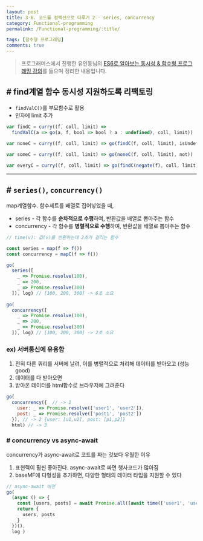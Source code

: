 ```yaml
---
layout: post
title: 3-6. 코드를 컬렉션으로 다루기 2 - series, concurrency
category: Functional-programming
permalink: /Functional-programming/:title/

tags: [함수형 프로그래밍]
comments: true
---
```


>프로그래머스에서 진행한 유인동님의 [ES6로 알아보는 동시성 & 함수형 프로그래밍 강의](https://programmers.co.kr/learn/courses/3409)를 들으며 정리한 내용입니다.

## # find계열 함수 동시성 지원하도록 리팩토링

* `findValC()`를 부모함수로 활용
* 인자에 limit 추가

```js
var findC = curry((f, coll, limit) => 
  findValC(a => go(a, f, bool => bool ? a : undefined), coll, limit))
  
var noneC = curry((f, coll, limit) => go(findC(f, coll, limit), isUndefined))

var someC = curry((f, coll, limit) => go(noneC(f, coll, limit), not))

var everyC = curry((f, coll, limit) => go(findC(negate(f), coll, limit), isUndefined))
```

---

## # `series()`, `concurrency()`

map계열함수. 함수세트를 배열로 집어넣었을 때, 

* series - 각 함수를 **순차적으로 수행**하여, 반환값을 배열로 뽑아주는 함수
* concurrency - 각 함수를 **병렬적으로 수행**하여, 반환값을 배열로 뽑아주는 함수

```js
// time(v): 값(v)를 반환하는데 2초가 걸리는 함수

const series = map(f => f())
const concurrency = mapC(f => f())

go(
  series([
    _ => Promise.resolve(100),
    _ => 200,
    _ => Promise.resolve(300)
  ]), log) // [100, 200, 300] -> 6초 소요
  
go(
  concurrency([
    _ => Promise.resolve(100),
    _ => 200,
    _ => Promise.resolve(300)
  ]), log) // [100, 200, 300] -> 2초 소요
```

### ex) 서버통신에 유용함
1. 전혀 다른 쿼리를 서버에 날려, 이를 병렬적으로 처리해 데이터를 받아오고 (성능 good)
2. 데이터를 다 받아오면
3. 받아온 데이터를 html함수로 브라우저에 그려준다

```js
go(
  concurrency({  // -> 1
    user: _ => Promise.resolve(['user1', 'user2']),
    post: _ => Promise.resolve(['post1', 'post2'])
  }), // -> 2 {user: [u1,u2], post: [p1,p2]}
  html) // -> 3
```

### # concurrency vs async-await
concurrency가 async-await로 코드를 짜는 것보다 우월한 이유
1. 표현력이 훨씬 좋아진다. async-await로 짜면 행사코드가 많아짐
2. baseMF에 다형성을 추가하면, 다양한 형태의 데이터 타입을 지원할 수 있다

```js
// async-await 버전
go(
  (async () => {
    const [users, posts] = await Promise.all([await time(['user1', 'user2']), await time(['post1', 'post2'])])
    return {
      users, posts
    }
  })(),
  log )
```
